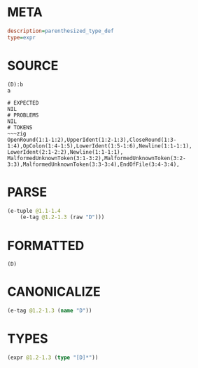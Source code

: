 # META
~~~ini
description=parenthesized_type_def
type=expr
~~~
# SOURCE
~~~roc
(D):b
a
~~~
~~~
# EXPECTED
NIL
# PROBLEMS
NIL
# TOKENS
~~~zig
OpenRound(1:1-1:2),UpperIdent(1:2-1:3),CloseRound(1:3-1:4),OpColon(1:4-1:5),LowerIdent(1:5-1:6),Newline(1:1-1:1),
LowerIdent(2:1-2:2),Newline(1:1-1:1),
MalformedUnknownToken(3:1-3:2),MalformedUnknownToken(3:2-3:3),MalformedUnknownToken(3:3-3:4),EndOfFile(3:4-3:4),
~~~
# PARSE
~~~clojure
(e-tuple @1.1-1.4
	(e-tag @1.2-1.3 (raw "D")))
~~~
# FORMATTED
~~~roc
(D)
~~~
# CANONICALIZE
~~~clojure
(e-tag @1.2-1.3 (name "D"))
~~~
# TYPES
~~~clojure
(expr @1.2-1.3 (type "[D]*"))
~~~
